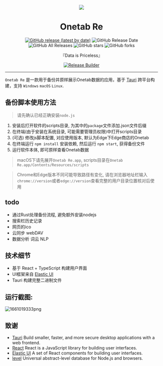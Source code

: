 <p align="center">
<img src="https://cos.endcloud.cn/blog/cache_pic/onetabRes@1x.png" />
</p>

<div align="center">

# Onetab Re

[![GitHub release (latest by date)](https://img.shields.io/github/v/release/endcloud/onetab_restore_tauri)](https://github.com/endcloud/onetab_restore_tauri/releases) ![GitHub Release Date](https://img.shields.io/github/release-date/endcloud/onetab_restore_tauri) ![GitHub All Releases](https://img.shields.io/github/downloads/endcloud/onetab_restore_tauri/total) ![GitHub stars](https://img.shields.io/github/stars/endcloud/onetab_restore_tauri?style=flat) ![GitHub forks](https://img.shields.io/github/forks/endcloud/onetab_restore_tauri)

『Data is Priceless』

[![Release Builder](https://github.com/endcloud/onetab_restore_tauri/actions/workflows/release.yml/badge.svg)](https://github.com/endcloud/onetab_restore_tauri/actions/workflows/release.yml)

</div>

---
`Onetab Re` 是一款用于备份并原样展示Onetab数据的应用，基于 [Tauri](https://github.com/tauri-apps/tauri) 跨平台构建，支持 `Windows` `macOS` `Linux`.

## 备份脚本使用方法
> 请先确认已经正确安装`node.js`
1. 安装后打开软件的scripts目录, 为其中的`package`文件添加.json文件后缀
2. 在终端(由于安装在系统目录, 可能需要管理员权限)中打开scripts目录
3. (可选) 修改js脚本配置, 对应使用版本, 默认为Edge下Edge商店的Onetab
4. 在终端运行 `npm install` 安装依赖, 然后运行 `npm start`, 获得备份文件
5. 运行软件本体, 即可原样查看Onetab数据

> macOS下请先展开`Onetab Re.app`, scripts目录在`Onetab Re.app/Contents/Resources/scripts`

> Chrome和Edge版本不同可能导致路径有变化, 请在浏览器地址栏输入`chrome://version`或者`edge://version`查看完整的用户目录位置核对后使用

## todo
- 通过Rust处理备份流程, 避免额外安装nodejs
- 搜索栏历史记录
- 网页的ico
- 云同步 webDAV
- 数据分析 词云 NLP

## 技术细节
- 基于 React + TypeScript 构建用户界面
- UI框架来自 [Elastic UI](https://elastic.github.io/elastic-ui/)
- Tauri 构建完整二进制文件

## 运行截图:
![1661019333png](https://cos.endcloud.cn/blog/cache_pic/1661019332.png)


## 致谢
- [Tauri](https://github.com/tauri-apps/tauri) Build smaller, faster, and more secure desktop applications with a web frontend.
- [React](https://reactjs.org/) React is a JavaScript library for building user interfaces.
- [Elastic UI](https://elastic.github.io/elastic-ui/) A set of React components for building user interfaces.
- [level](https://github.com/Level/level) Universal abstract-level database for Node.js and browsers.
